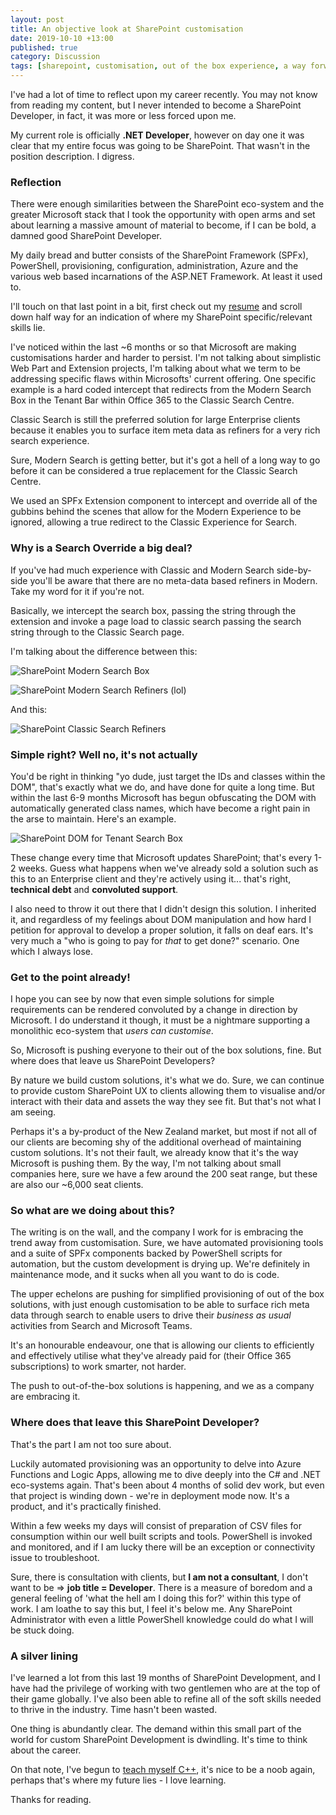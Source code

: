 ```yaml
---
layout: post
title: An objective look at SharePoint customisation
date: 2019-10-10 +13:00
published: true
category: Discussion
tags: [sharepoint, customisation, out of the box experience, a way forward, dev perspectives]
---
```


I've had a lot of time to reflect upon my career recently. You may not know from reading my content, but I never intended to become a SharePoint Developer, in fact, it was more or less forced upon me.

My current role is officially **.NET Developer**, however on day one it was clear that my entire focus was going to be SharePoint. That wasn't in the position description. I digress.


### Reflection

There were enough similarities between the SharePoint eco-system and the greater Microsoft stack that I took the opportunity with open arms and set about learning a massive amount of material to become, if I can be bold, a damned good SharePoint Developer.

My daily bread and butter consists of the SharePoint Framework (SPFx), PowerShell, provisioning, configuration, administration, Azure and the various web based incarnations of the ASP.NET Framework. At least it used to.

I'll touch on that last point in a bit, first check out my [resume](https://dreamsof.dev/resume/) and scroll down half way for an indication of where my SharePoint specific/relevant skills lie.

I've noticed within the last ~6 months or so that Microsoft are making customisations harder and harder to persist. I'm not talking about simplistic Web Part and Extension projects, I'm talking about what we term to be addressing specific flaws within Microsofts' current offering. One specific example is a hard coded intercept that redirects from the Modern Search Box in the Tenant Bar within Office 365 to the Classic Search Centre.

Classic Search is still the preferred solution for large Enterprise clients because it enables you to surface item meta data as refiners for a very rich search experience.

Sure, Modern Search is getting better, but it's got a hell of a long way to go before it can be considered a true replacement for the Classic Search Centre.

We used an SPFx Extension component to intercept and override all of the gubbins behind the scenes that allow for the Modern Experience to be ignored, allowing a true redirect to the Classic Experience for Search.


### Why is a Search Override a big deal?

If you've had much experience with Classic and Modern Search side-by-side you'll be aware that there are no meta-data based refiners in Modern. Take my word for it if you're not.

Basically, we intercept the search box, passing the string through the extension and invoke a page load to classic search passing the search string through to the Classic Search page.

I'm talking about the difference between this:

![SharePoint Modern Search Box](/img/ObjectiveSpo01.png)

![SharePoint Modern Search Refiners (lol)](/img/ObjectiveSpo02.png)

And this:

![SharePoint Classic Search Refiners](/img/ObjectiveSpo03.png)


### Simple right? Well no, it's not actually

You'd be right in thinking "yo dude, just target the IDs and classes within the DOM", that's exactly what we do, and have done for quite a long time. But within the last 6-9 months Microsoft has begun obfuscating the DOM with automatically generated class names, which have become a right pain in the arse to maintain. Here's an example.

![SharePoint DOM for Tenant Search Box](/img/ObjectiveSpo04.png)

These change every time that Microsoft updates SharePoint; that's every 1-2 weeks. Guess what happens when we've already sold a solution such as this to an Enterprise client and they're actively using it... that's right, **technical debt** and **convoluted support**.

I also need to throw it out there that I didn't design this solution. I inherited it, and regardless of my feelings about DOM manipulation and how hard I petition for approval to develop a proper solution, it falls on deaf ears. It's very much a "who is going to pay for *that* to get done?" scenario. One which I always lose.


### Get to the point already!

I hope you can see by now that even simple solutions for simple requirements can be rendered convoluted by a change in direction by Microsoft. I do understand it though, it must be a nightmare supporting a monolithic eco-system that *users can customise*.

So, Microsoft is pushing everyone to their out of the box solutions, fine. But where does that leave us SharePoint Developers?

By nature we build custom solutions, it's what we do. Sure, we can continue to provide custom SharePoint UX to clients allowing them to visualise and/or interact with their data and assets the way they see fit. But that's not what I am seeing.

Perhaps it's a by-product of the New Zealand market, but most if not all of our clients are becoming shy of the additional overhead of maintaining custom solutions. It's not their fault, we already know that it's the way Microsoft is pushing them. By the way, I'm not talking about small companies here, sure we have a few around the 200 seat range, but these are also our ~6,000 seat clients.


### So what are we doing about this?

The writing is on the wall, and the company I work for is embracing the trend away from customisation. Sure, we have automated provisioning tools and a suite of SPFx components backed by PowerShell scripts for automation, but the custom development is drying up. We're definitely in maintenance mode, and it sucks when all you want to do is code.

The upper echelons are pushing for simplified provisioning of out of the box solutions, with just enough customisation to be able to surface rich meta data through search to enable users to drive their *business as usual* activities from Search and Microsoft Teams.

It's an honourable endeavour, one that is allowing our clients to efficiently and effectively utilise what they've already paid for (their Office 365 subscriptions) to work smarter, not harder.

The push to out-of-the-box solutions is happening, and we as a company are embracing it.


### Where does that leave this SharePoint Developer?

That's the part I am not too sure about.

Luckily automated provisioning was an opportunity to delve into Azure Functions and Logic Apps, allowing me to dive deeply into the C# and .NET eco-systems again. That's been about 4 months of solid dev work, but even that project is winding down - we're in deployment mode now. It's a product, and it's practically finished.

Within a few weeks my days will consist of preparation of CSV files for consumption within our well built scripts and tools. PowerShell is invoked and monitored, and if I am lucky there will be an exception or connectivity issue to troubleshoot.

Sure, there is consultation with clients, but **I am not a consultant**, I don't want to be => **job title = Developer**. There is a measure of boredom and a general feeling of 'what the hell am I doing this for?' within this type of work. I am loathe to say this but, I feel it's below me. Any SharePoint Administrator with even a little PowerShell knowledge could do what I will be stuck doing.


### A silver lining

I've learned a lot from this last 19 months of SharePoint Development, and I have had the privilege of working with two gentlemen who are at the top of their game globally. I've also been able to refine all of the soft skills needed to thrive in the industry. Time hasn't been wasted.

One thing is abundantly clear. The demand within this small part of the world for custom SharePoint Development is dwindling. It's time to think about the career.

On that note, I've begun to [teach myself C++](https://dreamsof.dev/2019-09-27-learning-the-cpp-basics-1/), it's nice to be a noob again, perhaps that's where my future lies - I love learning.


Thanks for reading.
